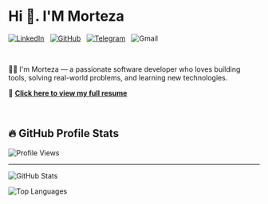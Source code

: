 # Hi 👋. I'M Morteza

[![LinkedIn](https://img.shields.io/badge/LinkedIn-0077B5?style=for-the-badge&logo=linkedin&logoColor=white)](https://www.linkedin.com/in/mortezabhri/) &nbsp;
[![GitHub](https://img.shields.io/badge/GitHub-181717?style=for-the-badge&logo=github&logoColor=white)](https://github.com/mortezabhri)  &nbsp;
[![Telegram](https://img.shields.io/badge/Telegram-2CA5E0?style=for-the-badge&logo=telegram&logoColor=white)](https://t.me/mbhdev) &nbsp;
![Gmail](https://img.shields.io/badge/MBahri.cv@gmail.com-cb0e0e?style=for-the-badge&logo=gmail&logoColor=white)

&ensp; 


👨‍💻 I'm Morteza — a passionate software developer who loves building tools, solving real-world problems, and learning new technologies.

📄 **[Click here to view my full resume](https://mbahri.ir)**

&ensp; 


## 🔥 GitHub Profile Stats

![Profile Views](https://komarev.com/ghpvc/?username=mortezabhri&style=flat-square)

---

![GitHub Stats](https://github-readme-stats.vercel.app/api?username=mortezabhri&show_icons=true&theme=default)

![Top Languages](https://github-readme-stats.vercel.app/api/top-langs/?username=mortezabhri&layout=compact)
